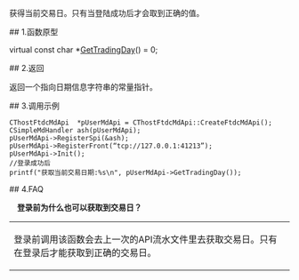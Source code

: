 <p>获得当前交易日。只有当登陆成功后才会取到正确的值。</p>
<span class="anchor" id="0577bb88-00d0-413b-b5de-a3ba735d4b04"></span>
## 1.函数原型
<p>virtual const char *<a href="../../../JYJK/CTHOSTFTDCTRADERSPI/GETTRADINGDAY/">GetTradingDay</a>() = 0;</p>
<span class="anchor" id="a61a7966-91ab-4af1-bf15-b5232ea289f5"></span>
## 2.返回
<p>返回一个指向日期信息字符串的常量指针。</p>
<span class="anchor" id="f537d7e5-720f-487b-84f0-926323275a32"></span>
## 3.调用示例
<pre><code>CThostFtdcMdApi  *pUserMdApi = CThostFtdcMdApi::CreateFtdcMdApi();
CSimpleMdHandler ash(pUserMdApi);
pUserMdApi-&gt;RegisterSpi(&amp;ash);
pUserMdApi-&gt;RegisterFront(“tcp://127.0.0.1:41213”);
pUserMdApi-&gt;Init();
//登录成功后
printf("获取当前交易日期:%s\n", pUserMdApi-&gt;GetTradingDay());
</code></pre>
<span class="anchor" id="332ad666-986f-4ce3-b2e8-aa059e074c8d"></span>
## 4.FAQ
<p><div class="region_i"><p class="region_header" id="region_header_1" style="padding-left: 1em;font-weight : bold;text-indent: 0px;text-align: left;">登录前为什么也可以获取到交易日？</p><div class="region_panel" id="region_panel_1" style="display:block;"><table><tr><td>
<p>登录前调用该函数会去上一次的API流水文件里去获取交易日。只有在登录后才能获取到正确的交易日。</p>
</td></tr></table>
</div><p class="region_tail" id="region_tail_1" style="border-top-color:transparent;border-bottom-width:0;"></p></div></p>
